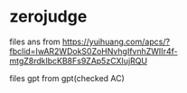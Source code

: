 # zerojudge
files ans from https://yuihuang.com/apcs/?fbclid=IwAR2WDokS0ZoHNvhgIfvnhZWIIr4f-mtgZ8rdklbcKB8Fs9ZAp5zCXIujRQU


files gpt from gpt(checked AC)
